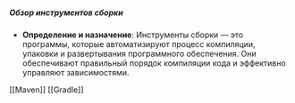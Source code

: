 ##### Обзор инструментов сборки

- **Определение и назначение**: Инструменты сборки — это программы, которые автоматизируют процесс компиляции, упаковки и развертывания программного обеспечения. Они обеспечивают правильный порядок компиляции кода и эффективно управляют зависимостями.

[[Maven]]
[[Gradle]]
